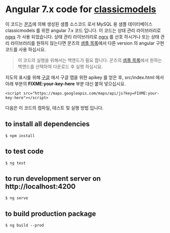 # Angular 7.x code for [classicmodels](http://www.mysqltutorial.org/mysql-sample-database.aspx)

이 코드는 [꾼즈](http://www.ggoons.com)에 의해 생성된 샘플 소스코드 로서 
MySQL 용 샘플 데이터베이스 classicmodels 를 위한 angular 7.x 코드 입니다.
이 코드는 상태 관리 라이브러리로 [ngxs](https://ngxs.gitbook.io/ngxs) 가 사용 되었습니다.
상태 관리 라이브러리로 [ngrx](https://ngrx.io/) 를 선호 하시거나 또는
상태 관리 라이브러리를 원하지 않는다면 꾼즈의 [샘플 목록](http://www.ggoons.com#samples)에서
다른 version 의 angular 구현 코드를 사용 하십시요.

> 이 코드의 실행을 위해서는 백엔드가 필요 합니다.
  꾼즈의 [샘플 목록](http://www.ggoons.com#samples)에서 원하는 백엔드를 선택하여 다운로드 후 실행 하십시요.

지도의 표시를 위해 [구글](https://cloud.google.com/maps-platform/) 에서 구글 맵을 위한 apikey 를
얻은 후, src/index.html 에서 아래 부분의 **FIXME:your-key-here** 부분 대신 붙혀 넣으십시요.

```
<script src="https://maps.googleapis.com/maps/api/js?key=FIXME:your-key-here"></script>
```

다음은 이 코드의 컴파일, 테스트 및 실행 방법 입니다.

## to install all dependencies
```
$ npm install
```

## to test code
```
$ ng test
```

## to run development server on http://localhost:4200
```
$ ng serve
```

## to build production package
```
$ ng build --prod
```
